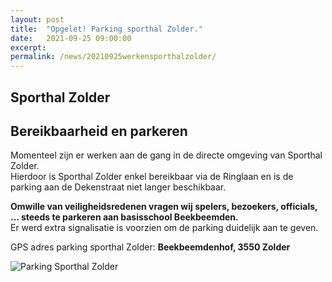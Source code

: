 ```yaml
---
layout: post
title:  "Opgelet! Parking sporthal Zolder."
date:   2021-09-25 09:00:00
excerpt: 
permalink: /news/20210925werkensporthalzolder/
---
```


##               Sporthal Zolder 
##         Bereikbaarheid en parkeren       

Momenteel zijn er werken aan de gang in de directe omgeving van Sporthal Zolder.  
Hierdoor is Sporthal Zolder enkel bereikbaar via de Ringlaan en is de parking aan de Dekenstraat niet langer beschikbaar.  
  
**Omwille van veiligheidsredenen vragen wij spelers, bezoekers, officials, … steeds te parkeren aan basisschool Beekbeemden.**  
Er werd extra signalisatie is voorzien om de parking duidelijk aan te geven.  
  
GPS adres parking sporthal Zolder: **Beekbeemdenhof, 3550 Zolder**    
  
![Parking Sporthal Zolder](/news/img/parkingsporthal.jpg)
